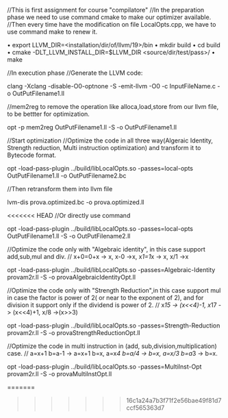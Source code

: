 //This is first assignment for course "compilatore"
//In the preparation phase we need to use command cmake to make our optimizer available.
//Then every time have the modification on file LocalOpts.cpp, we have to use command make to renew it.

• export LLVM_DIR=<installation/dir/of/llvm/19>/bin
• mkdir build
• cd build
• cmake -DLT_LLVM_INSTALL_DIR=$LLVM_DIR <source/dir/test/pass>/
• make

//In execution phase
//Generate the LLVM code:

clang -Xclang -disable-O0-optnone -S -emit-llvm -O0 -c InputFileName.c -o OutPutFilename1.ll

//mem2reg to remove the operation like alloca,load,store from our llvm file, to be bettter for optimization.

opt -p mem2reg OutPutFilename1.ll -S -o OutPutFilename1.ll

//Start optimization
//Optimize the code in all three way(Algeraic Identity, Strength reduction, Multi instruction optimization) and transform it to Bytecode format.

opt -load-pass-plugin ../build/libLocalOpts.so -passes=local-opts  OutPutFilename1.ll  -o OutPutFilename2.bc

//Then retransform them into llvm file

lvm-dis prova.optimized.bc -o prova.optimized.ll


<<<<<<< HEAD
//Or directly use command 

opt -load-pass-plugin ../build/libLocalOpts.so -passes=local-opts  OutPutFilename1.ll -S -o OutPutFilename2.ll

//Optimize the code only with "Algebraic identity", in this case support add,sub,mul and div.
// x+0=0+x -> x, x-0 ->x, x*1=1*x -> x, x/1 ->x 

opt -load-pass-plugin ../build/libLocalOpts.so -passes=Algebraic-Identity provam2r.ll -S -o provaAlgebraicIdentityOpt.ll

//Optimize the code only with "Strength Reduction",in this case support mul in case the factor is power of 2( or near to the exponent of 2), and for division it support only if the dividend is power of 2.
// x*15 -> (x<<4)-1, x*17 -> (x<<4)+1, x/8 ->(x>>3)

opt -load-pass-plugin ../build/libLocalOpts.so -passes=Strength-Reduction provam2r.ll -S -o provaStrengthReductionOpt.ll

//Optimize the code in multi instruction in (add, sub,division,multiplication) case.
// a=x+1 b=a-1 -> a=x+1 b=x, a=x*4 b=a/4 -> b=x, a=x/3 b=a*3 -> b=x.

opt -load-pass-plugin ../build/libLocalOpts.so -passes=MultiInst-Opt  provam2r.ll -S -o provaMultiInstOpt.ll




=======
>>>>>>> 16c1a24a7b3f71f2e56bae49f81d7ccf565363d7
